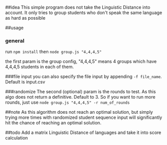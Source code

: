 ##idea
This simple program does not take the Linguistic Distance into account. It only
tries to group students who don't speak the same language as hard as possible

##usage
### general
run `npm install`
then `node group.js "4,4,4,5"`

the first param is the group config, "4,4,4,5" means 4 groups which have 4,4,4,5 students in each of them.

###file input
you can also specify the file input by appending `-f file_name`. Default is input.csv

###randomize
The second (optional) param is the rounds to test. As this algo does not return a definitive. Default to 3.
So if you want to run more rounds, just use `node group.js "4,4,4,5" -r num_of_rounds`

##note
As this algorithm does not reach an optimal solution, but simply trying more times with randomized student sequence input
will significantly hit the chance of reaching an optimal solution.

##todo
Add a matrix Linguistic Distance of languages and take it into score calculation
